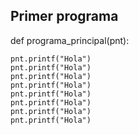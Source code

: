 

Primer programa
-----------------

def programa_principal(pnt):

    pnt.printf("Hola")
    pnt.printf("Hola")
    pnt.printf("Hola")
    pnt.printf("Hola")
    pnt.printf("Hola")
    pnt.printf("Hola")
    pnt.printf("Hola")
    pnt.printf("Hola")

